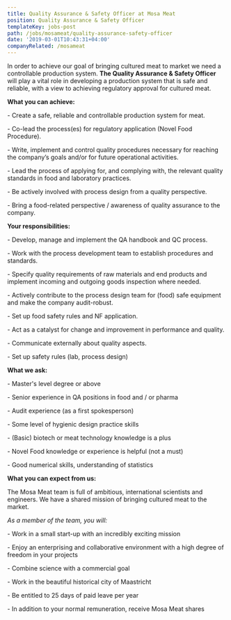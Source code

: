 ```yaml
---
title: Quality Assurance & Safety Officer at Mosa Meat
position: Quality Assurance & Safety Officer
templateKey: jobs-post
path: /jobs/mosameat/quality-assurance-safety-officer
date: '2019-03-01T10:43:31+04:00'
companyRelated: /mosameat
---
```

In order to achieve our goal of bringing cultured meat to market we need a controllable production system. **The Quality Assurance & Safety Officer** will play a vital role in developing a production system that is safe and reliable, with a view to achieving regulatory approval for cultured meat.

**What you can achieve:**

\- Create a safe, reliable and controllable production system for meat.

\- Co-lead the process(es) for regulatory application (Novel Food Procedure).

\- Write, implement and control quality procedures necessary for reaching the company’s goals and/or for future operational activities.

\- Lead the process of applying for, and complying with, the relevant quality standards in food and laboratory practices.

\- Be actively involved with process design from a quality perspective.

\- Bring a food-related perspective / awareness of quality assurance to the company. 



**Your responsibilities:**

\- Develop, manage and implement the QA handbook and QC process.

\- Work with the process development team to establish procedures and standards.

\- Specify quality requirements of raw materials and end products and implement incoming and outgoing goods inspection where needed.

\- Actively contribute to the process design team for (food) safe equipment and make the company audit-robust.

\- Set up food safety rules and NF application.

\- Act as a catalyst for change and improvement in performance and quality.

\- Communicate externally about quality aspects.

\- Set up safety rules (lab, process design)



**What we ask:**

\- Master's level degree or above

\- Senior experience in QA positions in food and / or pharma

\- Audit experience (as a first spokesperson)

\- Some level of hygienic design practice skills 

\- (Basic) biotech or meat technology knowledge is a plus

\- Novel Food knowledge or experience is helpful (not a must)

\- Good numerical skills, understanding of statistics



**What you can expect from us:**

The Mosa Meat team is full of ambitious, international scientists and engineers.  We have a shared mission of bringing cultured meat to the market.

_As a member of the team, you will:_

\- Work in a small start-up with an incredibly exciting mission

\- Enjoy an enterprising and collaborative environment with a high degree of freedom in your projects 

\- Combine science with a commercial goal 

\- Work in the beautiful historical city of Maastricht

\- Be entitled to 25 days of paid leave per year 

\- In addition to your normal remuneration, receive Mosa Meat shares
